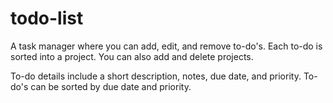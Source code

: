 # todo-list

A task manager where you can add, edit, and remove to-do's.
Each to-do is sorted into a project. You can also add and delete projects.

To-do details include a short description, notes, due date, and priority.
To-do's can be sorted by due date and priority.
